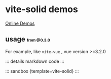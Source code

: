 # vite-solid demos

[Online Demos](https://sandpack-vue3.js-bridge.com/?path=/story/presets-template--vite-solid)

## usage <small style="font-size: 12px; color: var(--vp-c-green);">from @0.3.0</small>

For example, like `vite-vue` , vue version >=3.2.0

<script setup>
import vitesolid from '../codes/vite-templates/vite-solid.ts';
</script>

::: details markdown code
<CodePanel :value="vitesolid" />
:::

::: sandbox {template=vite-solid}
:::
